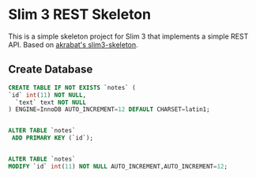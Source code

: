 # Slim 3 REST Skeleton

This is a simple skeleton project for Slim 3 that implements a simple REST API.
Based on [akrabat's slim3-skeleton](https://github.com/akrabat/slim3-skeleton).

## Create Database

```sql
CREATE TABLE IF NOT EXISTS `notes` (
`id` int(11) NOT NULL,
  `text` text NOT NULL
) ENGINE=InnoDB AUTO_INCREMENT=12 DEFAULT CHARSET=latin1;


ALTER TABLE `notes`
 ADD PRIMARY KEY (`id`);


ALTER TABLE `notes`
MODIFY `id` int(11) NOT NULL AUTO_INCREMENT,AUTO_INCREMENT=12;
```